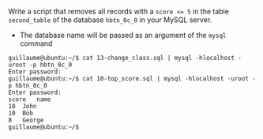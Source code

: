Write a script that removes all records with a ```score <= 5``` in the table ```second_table``` of the database ```hbtn_0c_0``` in your MySQL server.
- The database name will be passed as an argument of the ```mysql``` command
```
guillaume@ubuntu:~/$ cat 13-change_class.sql | mysql -hlocalhost -uroot -p hbtn_0c_0
Enter password: 
guillaume@ubuntu:~/$ cat 10-top_score.sql | mysql -hlocalhost -uroot -p hbtn_0c_0
Enter password: 
score   name
10  John
10  Bob
8   George
guillaume@ubuntu:~/$
```
